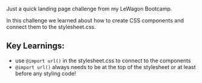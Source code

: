 Just a quick landing page challenge from my LeWagon Bootcamp.

In this challenge we learned about how to create CSS components and connect them to the stylesheet.css.

## Key Learnings:
- use `@import url()` in the stylesheet.css to connect to the components
- `@import url()` always needs to be at the top of the stylesheet or at least before any styling code!
